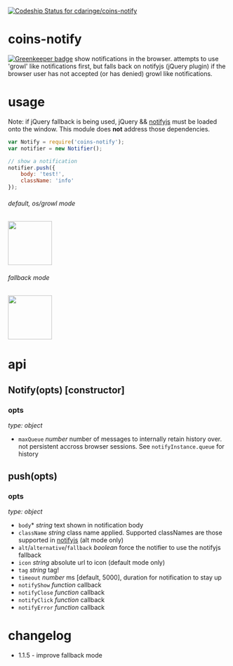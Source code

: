 [ ![Codeship Status for cdaringe/coins-notify](https://codeship.com/projects/171c47e0-ddab-0132-124a-5604aedd125f/status?branch=master)](https://codeship.com/projects/80303)

# coins-notify

[![Greenkeeper badge](https://badges.greenkeeper.io/cdaringe/coins-notify.svg)](https://greenkeeper.io/)
show notifications in the browser. attempts to use 'growl' like notifications first, but falls back on notifyjs (jQuery plugin) if the browser user has not accepted (or has denied) growl like notifications.

# usage
Note: if jQuery fallback is being used, jQuery && [notifyjs](http://notifyjs.com/) must be loaded onto the window.  This module does **not** address those dependencies.

```js
var Notify = require('coins-notify');
var notifier = new Notifier();

// show a notification
notifier.push({
    body: 'test!',
    className: 'info'
});
```
###### default, os/growl mode
<img src="https://raw.githubusercontent.com/cdaringe/coins-notify/master/img/coins-notify-growl.png" height="100px" />

###### fallback mode
<img src="https://raw.githubusercontent.com/cdaringe/coins-notify/master/img/coins-notify-notifyjs.png" height="100px" />


# api
## Notify(opts) [constructor]
### opts
*type: object*
- `maxQueue` *number* number of messages to internally retain history over.  not persistent accross browser sessions. See `notifyInstance.queue` for history


## push(opts)
### opts
*type: object*

- `body`* *string* text shown in notification body
- `className` *string* class name applied.  Supported classNames are those supported in [notifyjs](http://notifyjs.com/) (alt mode only)
- `alt`/`alternative`/`fallback` *boolean* force the notifier to use the notifyjs fallback
- `icon` *string* absolute url to icon (default mode only)
- `tag` *string* tag!
- `timeout` *number* ms [default, 5000], duration for notification to stay up
- `notifyShow` *function* callback
- `notifyClose` *function* callback
- `notifyClick` *function* callback
- `notifyError` *function* callback

# changelog
- 1.1.5 - improve fallback mode
